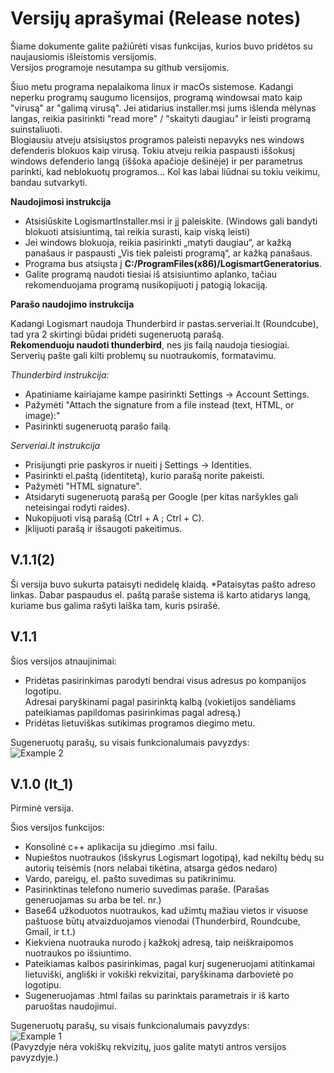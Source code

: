 # __Versijų aprašymai (Release notes)__

Šiame dokumente galite pažiūrėti visas funkcijas, kurios buvo pridėtos su naujausiomis išleistomis versijomis.  
Versijos programoje nesutampa su github versijomis.

Šiuo metu programa nepalaikoma linux ir macOs sistemose. Kadangi neperku programų saugumo licensijos, programą windowsai mato kaip "virusą" ar "galimą virusą". Jei atidarius installer.msi jums išlenda mėlynas langas, reikia pasirinkti "read more" / "skaityti daugiau" ir leisti programą suinstaliuoti.  
Blogiausiu atveju atsisiųstos programos paleisti nepavyks nes windows defenderis blokuos kaip virusą. Tokiu atveju reikia paspausti iššokusį windows defenderio langą (iššoka apačioje dešinėje) ir per parametrus parinkti, kad neblokuotų programos... Kol kas labai liūdnai su tokiu veikimu, bandau sutvarkyti.

__Naudojimosi instrukcija__  

* Atsisiūskite LogismartInstaller.msi ir jį paleiskite. (Windows gali bandyti blokuoti atsisiuntimą, tai reikia surasti, kaip viską leisti)
* Jei windows blokuoja, reikia pasirinkti „matyti daugiau“, ar kažką panašaus ir paspausti „Vis tiek paleisti programą“, ar kažką panašaus.
* Programa bus atsiųsta į __C:/ProgramFiles(x86)/LogismartGeneratorius__.
* Galite programą naudoti tiesiai iš atsisiuntimo aplanko, tačiau rekomenduojama programą nusikopijuoti į patogią lokaciją.

__Parašo naudojimo instrukcija__  

Kadangi Logismart naudoja Thunderbird ir pastas.serveriai.lt (Roundcube), tad yra 2 skirtingi būdai pridėti sugeneruotą parašą.  
__Rekomenduoju naudoti thunderbird__, nes jis failą naudoja tiesiogiai. Serverių pašte gali kilti problemų su nuotraukomis, formatavimu.  

_Thunderbird instrukcija:_  
* Apatiniame kairiajame kampe pasirinkti Settings -> Account Settings.
* Pažymėti "Attach the signature from a file instead (text, HTML, or image):"
* Pasirinkti sugeneruotą parašo failą.

_Serveriai.lt instrukcija_
* Prisijungti prie paskyros ir nueiti į Settings -> Identities.
* Pasirinkti el.paštą (identitetą), kurio parašą norite pakeisti.
* Pažymėti "HTML signature".
* Atsidaryti sugeneruotą parašą per Google (per kitas naršykles gali neteisingai rodyti raides).
* Nukopijuoti visą parašą (Ctrl + A ; Ctrl + C).
* Įklijuoti parašą ir išsaugoti pakeitimus.

## __V.1.1(2)__

Ši versija buvo sukurta pataisyti nedidelę klaidą.
*Pataisytas pašto adreso linkas. Dabar paspaudus el. paštą paraše sistema iš karto atidarys langą, kuriame bus galima rašyti laiška tam, kuris psirašė.

## __V.1.1__

Šios versijos atnaujinimai:
* Pridėtas pasirinkimas parodyti bendrai visus adresus po kompanijos logotipu.  
    Adresai paryškinami pagal pasirinktą kalbą (vokietijos sandėliams pateikiamas papildomas pasirinkimas pagal adresą.)
* Pridėtas lietuviškas sutikimas programos diegimo metu.

Sugeneruotų parašų, su visais funkcionalumais pavyzdys:  
![Example 2](https://github.com/user-attachments/assets/17e828b4-1315-4798-bc3b-7f9706c09860)


## __V.1.0 (lt_1)__

Pirminė versija.

Šios versijos funkcijos:
* Konsolinė c++ aplikacija su įdiegimo .msi failu.
* Nupieštos nuotraukos (išskyrus Logismart logotipą), kad nekiltų bėdų su autorių teisėmis (nors nelabai tikėtina, atsarga gėdos nedaro)
* Vardo, pareigų, el. pašto suvedimas su patikrinimu.
* Pasirinktinas telefono numerio suvedimas paraše. (Parašas generuojamas su arba be tel. nr.)
* Base64 užkoduotos nuotraukos, kad užimtų mažiau vietos ir visuose paštuose būtų atvaizduojamos vienodai (Thunderbird, Roundcube, Gmail, ir t.t.)
* Kiekviena nuotrauka nurodo į kažkokį adresą, taip neiškraipomos nuotraukos po išsiuntimo.
* Pateikiamas kalbos pasirinkimas, pagal kurį sugeneruojami atitinkamai lietuviški, angliški ir vokiški rekvizitai, paryškinama darbovietė po logotipu.
* Sugeneruojamas .html failas su parinktais parametrais ir iš karto paruoštas naudojimui.

Sugeneruotų parašų, su visais funkcionalumais pavyzdys:  
![Example 1](https://github.com/user-attachments/assets/24df9c2d-9fe7-431b-a898-99f5734915ba)  
(Pavyzdyje nėra vokiškų rekvizitų, juos galite matyti antros versijos pavyzdyje.)

